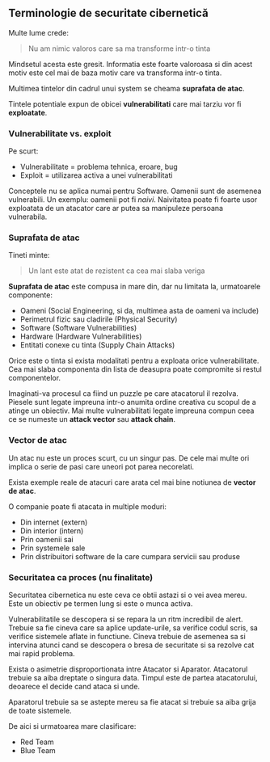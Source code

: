## Terminologie de securitate cibernetică

Multe lume crede:

> Nu am nimic valoros care sa ma transforme intr-o tinta

Mindsetul acesta este gresit.
Informatia este foarte valoroasa si din acest motiv este cel mai de baza motiv care va transforma intr-o tinta.

Multimea tintelor din cadrul unui system se cheama **suprafata de atac**.

Tintele potentiale expun de obicei **vulnerabilitati** care mai tarziu vor fi **exploatate**.

### Vulnerabilitate vs. exploit

Pe scurt:

- Vulnerabilitate = problema tehnica, eroare, bug
- Exploit = utilizarea activa a unei vulnerabilitati

Conceptele nu se aplica numai pentru Software.
Oamenii sunt de asemenea vulnerabili.
Un exemplu: oamenii pot fi *naivi*.
Naivitatea poate fi foarte usor exploatata de un atacator care ar putea sa manipuleze persoana vulnerabila.

### Suprafata de atac

Tineti minte:

> Un lant este atat de rezistent ca cea mai slaba veriga

**Suprafata de atac** este compusa in mare din, dar nu limitata la, urmatoarele componente:

- Oameni (Social Engineering, si da, multimea asta de oameni va include)
- Perimetrul fizic sau cladirile (Physical Security)
- Software (Software Vulnerabilities)
- Hardware (Hardware Vulnerabilities)
- Entitati conexe cu tinta (Supply Chain Attacks)

Orice este o tinta si exista modalitati pentru a exploata orice vulnerabilitate.
Cea mai slaba componenta din lista de deasupra poate compromite si restul componentelor.

Imaginati-va procesul ca fiind un puzzle pe care atacatorul il rezolva.
Piesele sunt legate impreuna intr-o anumita ordine creativa cu scopul de a atinge un obiectiv.
Mai multe vulnerabilitati legate impreuna compun ceea ce se numeste un **attack vector** sau **attack chain**.

### Vector de atac

Un atac nu este un proces scurt, cu un singur pas.
De cele mai multe ori implica o serie de pasi care uneori pot parea necorelati.

Exista exemple reale de atacuri care arata cel mai bine notiunea de **vector de atac**.

O companie poate fi atacata in multiple moduri:

- Din internet (extern)
- Din interior (intern)
- Prin oamenii sai
- Prin systemele sale
- Prin distribuitori software de la care cumpara servicii sau produse

### Securitatea ca proces (nu finalitate)

Securitatea cibernetica nu este ceva ce obtii astazi si o vei avea mereu.
Este un obiectiv pe termen lung si este o munca activa.

Vulnerabilitatile se descopera si se repara la un ritm incredibil de alert.
Trebuie sa fie cineva care sa aplice update-urile, sa verifice codul scris, sa verifice sistemele aflate in functiune.
Cineva trebuie de asemenea sa si intervina atunci cand se descopera o bresa de securitate si sa rezolve cat mai rapid problema.

Exista o asimetrie disproportionata intre Atacator si Aparator.
Atacatorul trebuie sa aiba dreptate o singura data.
Timpul este de partea atacatorului, deoarece el decide cand ataca si unde.

Aparatorul trebuie sa se astepte mereu sa fie atacat si trebuie sa aiba grija de toate sistemele.

De aici si urmatoarea mare clasificare:

- Red Team
- Blue Team
